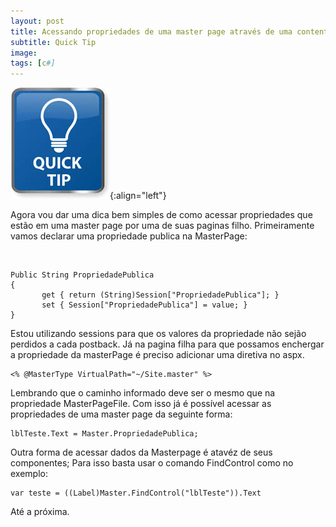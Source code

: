 ```yaml
---
layout: post
title: Acessando propriedades de uma master page através de uma content page
subtitle: Quick Tip
image:
tags: [c#]
---
```



![Quick tip](/img/posts/quicktip.jpg){:align="left"}

Agora vou dar uma dica bem simples de como acessar propriedades que estão em uma master page por uma de suas paginas filho.
Primeiramente vamos declarar uma propriedade publica na MasterPage:

<br/>

```
Public String PropriedadePublica
{
       get { return (String)Session["PropriedadePublica"]; }
       set { Session["PropriedadePublica"] = value; }
}
```

Estou utilizando sessions para que os valores da propriedade não sejão perdidos a cada postback.
Já na pagina filha para que possamos enchergar a propriedade da masterPage é preciso adicionar uma diretiva no aspx.

```
<% @MasterType VirtualPath="~/Site.master" %>
```

Lembrando que o caminho informado deve ser o mesmo que na propriedade MasterPageFile.
Com isso já é possível acessar as propriedades de uma master page da seguinte forma:

```
lblTeste.Text = Master.PropriedadePublica;
```

Outra forma de acessar dados da Masterpage é atavéz de seus componentes;
Para isso basta usar o comando FindControl como no exemplo:

```
var teste = ((Label)Master.FindControl("lblTeste")).Text
```

Até a próxima.
